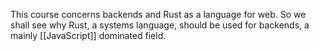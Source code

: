 This course concerns backends and Rust as a language for web. So we shall see why Rust, a systems language, should be used for backends, a mainly [[JavaScript]] dominated field. 